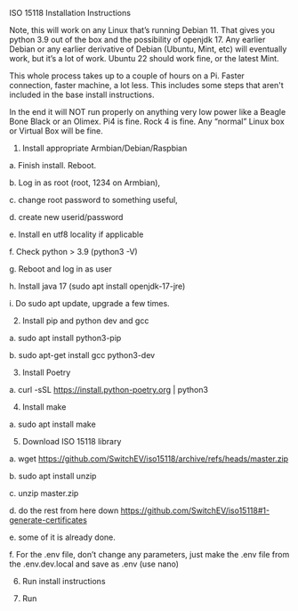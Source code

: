 ISO 15118 Installation Instructions

Note, this will work on any Linux that’s running Debian 11. That gives you python 3.9 out of the box and the possibility of openjdk 17. 
Any earlier Debian or any earlier derivative of Debian (Ubuntu, Mint, etc) will eventually work, but it’s a lot of work. Ubuntu 22 should work fine, or the latest Mint. 

This whole process takes up to a couple of hours on a Pi. Faster connection, faster machine, a lot less. This includes some steps that aren't included in the base install instructions. 

In the end it will NOT run properly on anything very low power like a Beagle Bone Black or an Olimex. Pi4 is fine. Rock 4 is fine. Any “normal” Linux box or Virtual Box will be fine. 

1. Install appropriate Armbian/Debian/Raspbian


  a. Finish install. Reboot.
  
  b. Log in as root (root, 1234 on Armbian),
  
  c. change root password to something useful,
  
  d. create new userid/password
  
  e. Install en utf8 locality if applicable
  
  f. Check python > 3.9  (python3 -V)
  
  g. Reboot and log in as user
  
  h. Install java 17  (sudo apt install openjdk-17-jre)
  
  i. Do sudo apt update, upgrade a few times.



2. Install pip and python dev and gcc


  a.	sudo apt install python3-pip

  b.	sudo apt-get install gcc python3-dev


3. Install Poetry

  a.	curl -sSL https://install.python-poetry.org | python3 


4. Install make

  a.	sudo apt install make



5. Download ISO 15118 library


  a.	wget https://github.com/SwitchEV/iso15118/archive/refs/heads/master.zip
  
  b.	sudo apt install unzip
  
  c.	unzip master.zip
  
  d.	do the rest from here down https://github.com/SwitchEV/iso15118#1-generate-certificates
  
  e.	some of it is already done. 
  
  f.	For the .env file, don’t change any parameters, just make the .env file from the .env.dev.local and save as .env (use nano)


6. Run install instructions


7. Run
